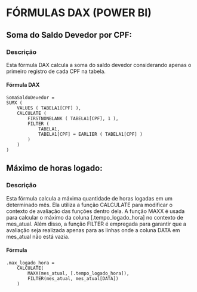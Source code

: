# FÓRMULAS DAX (POWER BI)

## Soma do Saldo Devedor por CPF:

### Descrição
Esta fórmula DAX calcula a soma do saldo devedor considerando apenas o primeiro registro de cada CPF na tabela.

#### Fórmula DAX

```DAX
SomaSaldoDevedor = 
SUMX (
    VALUES ( TABELA1[CPF] ),
    CALCULATE (
        FIRSTNONBLANK ( TABELA1[CPF], 1 ),
        FILTER (
            TABELA1,
            TABELA1[CPF] = EARLIER ( TABELA1[CPF] )
        )
    )
)
```
## Máximo de horas logado:

### Descrição
Esta fórmula calcula a máxima quantidade de horas logadas em um determinado mês. Ela utiliza a função CALCULATE para modificar o contexto de avaliação das funções dentro dela. A função MAXX é usada para calcular o máximo da coluna [.tempo_logado_hora] no contexto de mes_atual. Além disso, a função FILTER é empregada para garantir que a avaliação seja realizada apenas para as linhas onde a coluna DATA em mes_atual não está vazia.

#### Fórmula

```DAX
.max_logado_hora = 
    CALCULATE(
        MAXX(mes_atual, [.tempo_logado_hora]),
        FILTER(mes_atual, mes_atual[DATA])
    )
```
